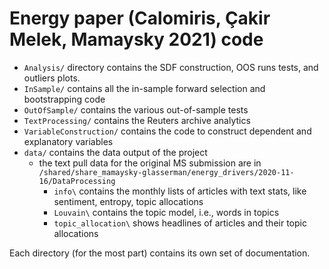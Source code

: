 # Energy paper (Calomiris, &#199;akir Melek, Mamaysky 2021) code

* `Analysis/` directory contains the SDF construction, OOS runs tests, and outliers plots.
* `InSample/` contains all the in-sample forward selection and bootstrapping code
* `OutOfSample/` contains the various out-of-sample tests
* `TextProcessing/` contains the Reuters archive analytics
* `VariableConstruction/` contains the code to construct dependent and explanatory variables
* `data/` contains the data output of the project
  * the text pull data for the original MS submission are in `/shared/share_mamaysky-glasserman/energy_drivers/2020-11-16/DataProcessing`
    * `info\` contains the monthly lists of articles with text stats, like sentiment, entropy, topic allocations
    * `Louvain\` contains the topic model, i.e., words in topics
    * `topic_allocation\` shows headlines of articles and their topic allocations

Each directory (for the most part) contains its own set of documentation.
